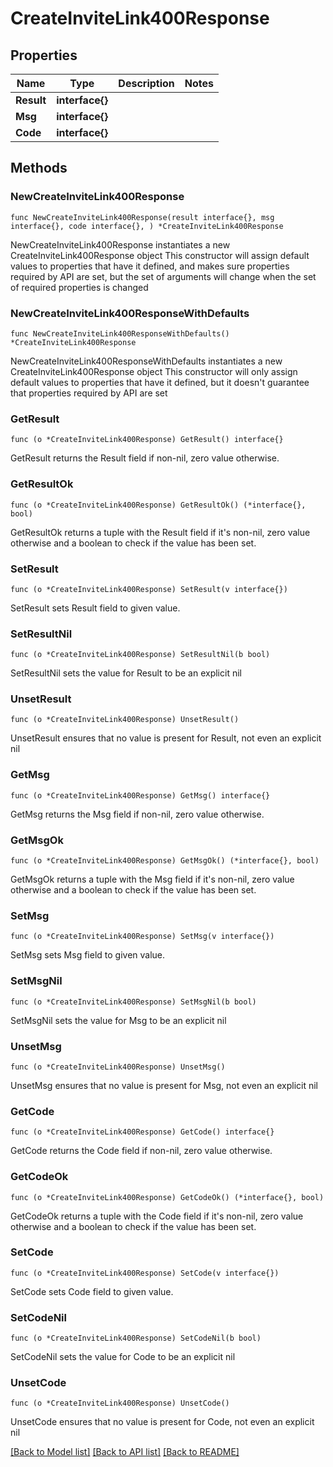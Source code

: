 # CreateInviteLink400Response

## Properties

Name | Type | Description | Notes
------------ | ------------- | ------------- | -------------
**Result** | **interface{}** |  | 
**Msg** | **interface{}** |  | 
**Code** | **interface{}** |  | 

## Methods

### NewCreateInviteLink400Response

`func NewCreateInviteLink400Response(result interface{}, msg interface{}, code interface{}, ) *CreateInviteLink400Response`

NewCreateInviteLink400Response instantiates a new CreateInviteLink400Response object
This constructor will assign default values to properties that have it defined,
and makes sure properties required by API are set, but the set of arguments
will change when the set of required properties is changed

### NewCreateInviteLink400ResponseWithDefaults

`func NewCreateInviteLink400ResponseWithDefaults() *CreateInviteLink400Response`

NewCreateInviteLink400ResponseWithDefaults instantiates a new CreateInviteLink400Response object
This constructor will only assign default values to properties that have it defined,
but it doesn't guarantee that properties required by API are set

### GetResult

`func (o *CreateInviteLink400Response) GetResult() interface{}`

GetResult returns the Result field if non-nil, zero value otherwise.

### GetResultOk

`func (o *CreateInviteLink400Response) GetResultOk() (*interface{}, bool)`

GetResultOk returns a tuple with the Result field if it's non-nil, zero value otherwise
and a boolean to check if the value has been set.

### SetResult

`func (o *CreateInviteLink400Response) SetResult(v interface{})`

SetResult sets Result field to given value.


### SetResultNil

`func (o *CreateInviteLink400Response) SetResultNil(b bool)`

 SetResultNil sets the value for Result to be an explicit nil

### UnsetResult
`func (o *CreateInviteLink400Response) UnsetResult()`

UnsetResult ensures that no value is present for Result, not even an explicit nil
### GetMsg

`func (o *CreateInviteLink400Response) GetMsg() interface{}`

GetMsg returns the Msg field if non-nil, zero value otherwise.

### GetMsgOk

`func (o *CreateInviteLink400Response) GetMsgOk() (*interface{}, bool)`

GetMsgOk returns a tuple with the Msg field if it's non-nil, zero value otherwise
and a boolean to check if the value has been set.

### SetMsg

`func (o *CreateInviteLink400Response) SetMsg(v interface{})`

SetMsg sets Msg field to given value.


### SetMsgNil

`func (o *CreateInviteLink400Response) SetMsgNil(b bool)`

 SetMsgNil sets the value for Msg to be an explicit nil

### UnsetMsg
`func (o *CreateInviteLink400Response) UnsetMsg()`

UnsetMsg ensures that no value is present for Msg, not even an explicit nil
### GetCode

`func (o *CreateInviteLink400Response) GetCode() interface{}`

GetCode returns the Code field if non-nil, zero value otherwise.

### GetCodeOk

`func (o *CreateInviteLink400Response) GetCodeOk() (*interface{}, bool)`

GetCodeOk returns a tuple with the Code field if it's non-nil, zero value otherwise
and a boolean to check if the value has been set.

### SetCode

`func (o *CreateInviteLink400Response) SetCode(v interface{})`

SetCode sets Code field to given value.


### SetCodeNil

`func (o *CreateInviteLink400Response) SetCodeNil(b bool)`

 SetCodeNil sets the value for Code to be an explicit nil

### UnsetCode
`func (o *CreateInviteLink400Response) UnsetCode()`

UnsetCode ensures that no value is present for Code, not even an explicit nil

[[Back to Model list]](../README.md#documentation-for-models) [[Back to API list]](../README.md#documentation-for-api-endpoints) [[Back to README]](../README.md)


